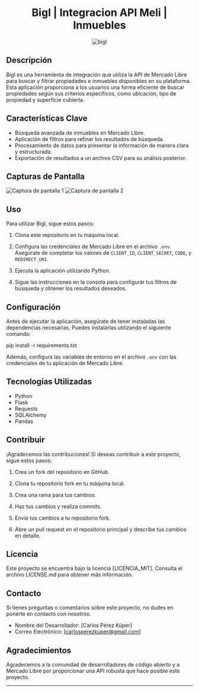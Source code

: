 <h1 align="center"> Bigl | Integracion API Meli | Inmuebles </h1>

<div align="center">
  <img src="URL_DEL_LOGO_O_IMAGEN_DEL_PROYECTO" alt="bigl">
</div>

## Descripción

Bigl es una herramienta de integración que utiliza la API de Mercado Libre para buscar y filtrar propiedades e inmuebles disponibles en su plataforma. Esta aplicación proporciona a los usuarios una forma eficiente de buscar propiedades según sus criterios específicos, como ubicación, tipo de propiedad y superficie cubierta.

## Características Clave

- Búsqueda avanzada de inmuebles en Mercado Libre.
- Aplicación de filtros para refinar los resultados de búsqueda.
- Procesamiento de datos para presentar la información de manera clara y estructurada.
- Exportación de resultados a un archivo CSV para su análisis posterior.

## Capturas de Pantalla

![Captura de pantalla 1](URL_CAPTURA_PANTALLA_1)
![Captura de pantalla 2](URL_CAPTURA_PANTALLA_2)

## Uso

Para utilizar Bigl, sigue estos pasos:

1. Clona este repositorio en tu máquina local.

2. Configura las credenciales de Mercado Libre en el archivo `.env`. Asegúrate de completar los valores de `CLIENT_ID`, `CLIENT_SECRET`, `CODE`, y `REDIRECT_URI`.

3. Ejecuta la aplicación utilizando Python.

4. Sigue las instrucciones en la consola para configurar tus filtros de búsqueda y obtener los resultados deseados.

## Configuración

Antes de ejecutar la aplicación, asegúrate de tener instaladas las dependencias necesarias. Puedes instalarlas utilizando el siguiente comando:

pip install -r requirements.txt

Además, configura las variables de entorno en el archivo `.env` con las credenciales de tu aplicación de Mercado Libre.

## Tecnologías Utilizadas

- Python
- Flask
- Requests
- SQLAlchemy
- Pandas

## Contribuir

¡Agradecemos las contribuciones! Si deseas contribuir a este proyecto, sigue estos pasos:

1. Crea un fork del repositorio en GitHub.

2. Clona tu repositorio fork en tu máquina local.

3. Crea una rama para tus cambios.

4. Haz tus cambios y realiza commits.

5. Envía tus cambios a tu repositorio fork.

6. Abre un pull request en el repositorio principal y describe tus cambios en detalle.

## Licencia

Este proyecto se encuentra bajo la licencia [LICENCIA_MIT]. Consulta el archivo LICENSE.md para obtener más información.

## Contacto

Si tienes preguntas o comentarios sobre este proyecto, no dudes en ponerte en contacto con nosotros:

- Nombre del Desarrollador: [Carlos Pérez Küper]
- Correo Electrónico: [carlosperezkuper@gmail.com]

## Agradecimientos

Agradecemos a la comunidad de desarrolladores de código abierto y a Mercado Libre por proporcionar una API robusta que hace posible este proyecto.

---








